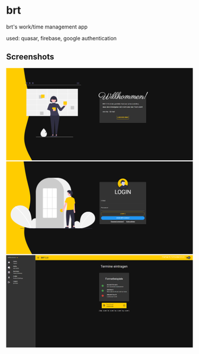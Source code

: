 # brt

brt's work/time management app

used: quasar, firebase, google authentication


## Screenshots


![alt text](https://github.com/fabiocarta/brt2/blob/main/screen1.png?raw=true)
![alt text](https://github.com/fabiocarta/brt2/blob/main/screen2.png?raw=true)
![alt text](https://github.com/fabiocarta/brt2/blob/main/screen3.png?raw=true)
